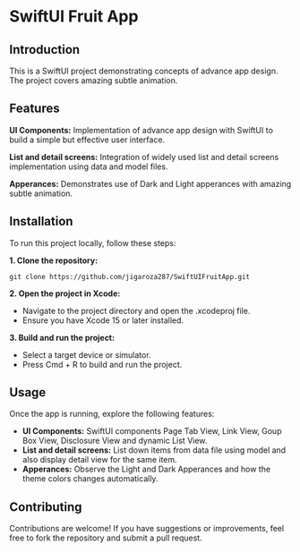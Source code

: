 # **SwiftUI Fruit App**


## **Introduction**

This is a SwiftUI project demonstrating concepts of advance app design. The project covers amazing subtle animation.

## **Features**

**UI Components:** Implementation of advance app design with SwiftUI to build a simple but effective user interface.

**List and detail screens:** Integration of widely used list and detail screens implementation using data and model files.

**Apperances:** Demonstrates use of Dark and Light apperances with amazing subtle animation.

## Installation
To run this project locally, follow these steps:

**1. Clone the repository:**

`git clone https://github.com/jigaroza287/SwiftUIFruitApp.git`

**2. Open the project in Xcode:**

- Navigate to the project directory and open the .xcodeproj file.
- Ensure you have Xcode 15 or later installed.

**3. Build and run the project:**

- Select a target device or simulator.
- Press Cmd + R to build and run the project.
  
## Usage
Once the app is running, explore the following features:

- **UI Components:** SwiftUI components Page Tab View, Link View, Goup Box View, Disclosure View and dynamic List View.
- **List and detail screens:** List down items from data file using model and also display detail view for the same item.
- **Apperances:** Observe the Light and Dark Apperances and how the theme colors changes automatically.
  
## Contributing
Contributions are welcome! If you have suggestions or improvements, feel free to fork the repository and submit a pull request.
